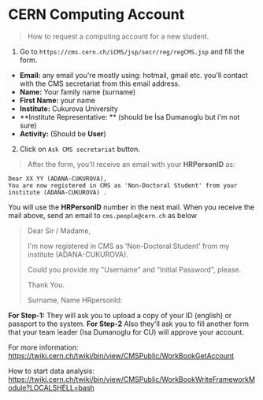 # CERN Computing Account
> How to request a computing account for a new student.

1. Go to `https://cms.cern.ch/iCMS/jsp/secr/reg/regCMS.jsp` and fill the form.

- **Email:** any email you're mostly using: hotmail, gmail etc. you'll contact with the CMS secretariat from this email address. 
- **Name:** Your family name (surname)
- **First Name:** your name
- **Institute:** Cukurova University
- **Institute Representative: ** (should be İsa Dumanoglu but i'm not sure)
- **Activity:** (Should be **User**)


2. Click on `Ask CMS secretariat` button.

> After the form, you'll receive an email with your **HRPersonID** as:

    Dear XX YY (ADANA-CUKUROVA),
    You are now registered in CMS as 'Non-Doctoral Student' from your institute (ADANA-CUKUROVA) .

You will use the **HRPersonID** number in the next mail.
When you receive the mail above, send an email to `cms.people@cern.ch` as below



>Dear Sir / Madame,
>
>	I'm now registered in CMS as 'Non-Doctoral Student' from my institute (ADANA-CUKUROVA).
>
>	Could you provide my "Username" and "Initial Password", please.
>
>	Thank You.
>
>Surname, Name
>HRpersonId:

**For Step-1:**
They will ask you to upload a copy of your ID (english) or passport to the system.
**For Step-2**
Also they'll ask you to fill another form that your team leader (Isa Dumanoglu for CU) will approve your account.








For more information: https://twiki.cern.ch/twiki/bin/view/CMSPublic/WorkBookGetAccount

How to start data analysis: https://twiki.cern.ch/twiki/bin/view/CMSPublic/WorkBookWriteFrameworkModule?LOCALSHELL=bash

